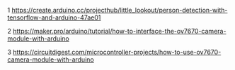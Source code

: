 

1
https://create.arduino.cc/projecthub/little_lookout/person-detection-with-tensorflow-and-arduino-47ae01

2
https://maker.pro/arduino/tutorial/how-to-interface-the-ov7670-camera-module-with-arduino

3
https://circuitdigest.com/microcontroller-projects/how-to-use-ov7670-camera-module-with-arduino
